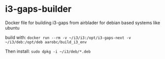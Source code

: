 # i3-gaps-builder
Docker file for building i3-gaps from airblader for debian based systems like ubuntu

build with:
`docker run --rm -v ~/i3/i3:/opt/i3-gaps-next -v ~/i3/deb:/opt/deb aarobc/build_i3_env`

Then install: `sudo dpkg -i ~/i3/deb/*.deb`
